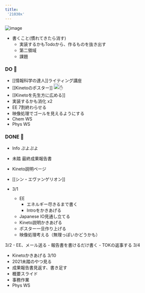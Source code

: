 ```yaml
---
title:
 '21030x'
---
```


![image](https://gyazo.com/0a951fa1c3831f97988a0b7eaa97eb55/thumb/1000)

- 書くこと(慣れてきたら消す)
    - 実装するかもTodoから、作るものを抜き出す
    - 第二領域
    - 課題

### DO 💪
- [[情報科学の達人]]ライティング講座
- [[Kinetoのポスター]] <img src='https://scrapbox.io/api/pages/blu3mo-public/axokxi/icon' alt='axokxi.icon' height="19.5"/>✋
- [[Kinetoを先生方に広める]]
- 実装するかも消化 x2
- EE 7割終わらせる
- 映像処理でゴールを見えるようにする
- Chem WS
- Phys WS

### DONE 🎉
- Info ぷよぷよ
- 未踏 最終成果報告書
- Kineto説明ページ
- [[シン・エヴァンゲリオン]]

- 3/1
    - EE
        - エネルギー尽きるまで書く
        - Introをかきあげる
    - Japanese IO見通し立てる
    - Kineto説明かきあげる
    - ポスター一旦作り上げる
    - 映像処理考える（無理っぽいかどうかも）

3/2
    - EE、メール送る
    - 報告書を書けるだけ書く
    - TOKの返事する
3/4
- Kinetoかきあげる
3/10
- 2021未踏のやつ見る
- 成果報告書見返す、書き足す
- 概要スライド
- 事務作業
- Phys WS
